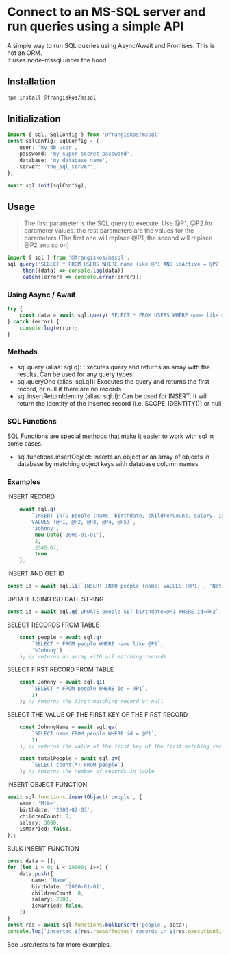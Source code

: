 # Connect to an MS-SQL server and run queries using a simple API

A simple way to run SQL queries using Async/Await and Promises. This is not an ORM.  
It uses node-mssql under the hood

## Installation

```bash
npm install @frangiskos/mssql
```

## Initialization

```typescript
import { sql, SqlConfig } from '@frangiskos/mssql';
const sqlConfig: SqlConfig = {
    user: 'my_db_user',
    password: 'my_super_secret_password',
    database: 'my_database_name',
    server: 'the_sql_server',
};

await sql.init(sqlConfig);
```

## Usage

> The first parameter is the SQL query to execute. Use @P1, @P2 for parameter values.
> the rest parameters are the values for the parameters (The first one will replace @P1, the second will replace @P2 and so on)

```typescript
import { sql } from '@frangiskos/mssql';
sql.query('SELECT * FROM USERS WHERE name like @P1 AND isActive = @P2', 'John%', true)
    .then((data) => console.log(data))
    .catch((error) => console.error(error));
```

### Using Async / Await

```typescript
try {
    const data = await sql.query('SELECT * FROM USERS WHERE name like @P1 AND isActive = @P2', 'John%', true);
} catch (error) {
    console.log(error);
}
```

### Methods

-   sql.query (alias: sql.q): Executes query and returns an array with the results. Can be used for any query types
-   sql.queryOne (alias: sql.q1): Executes the query and returns the first record, or null if there are no records
-   sql.insertReturnIdentity (alias: sql.ii): Can be used for INSERT. It will return the identity of the inserted record (i.e. SCOPE_IDENTITY()) or null

### SQL Functions

SQL Functions are special methods that make it easier to work with sql in some cases.

-   sql.functions.insertObject: Inserts an object or an array of objects in database by matching object keys with database column names

### Examples

INSERT RECORD

```typescript
    await sql.q(
        `INSERT INTO people (name, birthdate, childrenCount, salary, isMarried)
        VALUES (@P1, @P2, @P3, @P4, @P5)`,
        'Johnny',
         new Date('2000-01-01'),
         2,
         2345.67,
         true
    };
```

INSERT AND GET ID

```typescript
const id = await sql.ii(`INSERT INTO people (name) VALUES (@P1)`, 'Not Johnny');
```

UPDATE USING ISO DATE STRING

```typescript
const id = await sql.q(`UPDATE people SET birthdate=@P1 WHERE id=@P2`, '2000-01-01', 2);
```

SELECT RECORDS FROM TABLE

```typescript
    const people = await sql.q(
        `SELECT * FROM people WHERE name like @P1`,
        '%Johnny')
    ); // returns an array with all matching records
```

SELECT FIRST RECORD FROM TABLE

```typescript
    const Johnny = await sql.q1(
        `SELECT * FROM people WHERE id = @P1`,
        1)
    ); // returns the first matching record or null
```

SELECT THE VALUE OF THE FIRST KEY OF THE FIRST RECORD

```typescript
    const JohnnyName = await sql.qv(
        `SELECT name FROM people WHERE id = @P1`,
        1)
    ); // returns the value of the first key of the first matching record or null

    const totalPeople = await sql.qv(
        `SELECT count(*) FROM people`)
    ); // returns the number of records in table
```

INSERT OBJECT FUNCTION

```typescript
await sql.functions.insertObject('people', {
    name: 'Mike',
    birthdate: '2000-02-03',
    childrenCount: 0,
    salary: 3000,
    isMarried: false,
});
```

BULK INSERT FUNCTION

```typescript
const data = [];
for (let i = 0; i < 10000; i++) {
    data.push({
        name: 'Name',
        birthdate: '2000-01-01',
        childrenCount: 0,
        salary: 2000,
        isMarried: false,
    });
}
const res = await sql.functions.bulkInsert('people', data);
console.log(`inserted ${res.rowsAffected} records in ${res.executionTime / 1000} secs.`);
```

See ./src/tests.ts for more examples.
